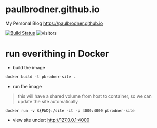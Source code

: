 # paulbrodner.github.io
My Personal Blog https://paulbrodner.github.io


[![Build Status](https://travis-ci.org/paulbrodner/paulbrodner.github.io.svg?branch=master)](https://travis-ci.org/paulbrodner/paulbrodner.github.io)  ![visitors](https://visitor-badge.laobi.icu/badge?page_id=paulbrodner.github.io)


# run everithing in Docker
* build the image
```shell
docker build -t pbrodner-site .
```

* run the image
> this will have a shared volume from host to container, so we can update the site automatically

```
docker run -v ${PWD}:/site -it -p 4000:4000 pbrodner-site
```
* view site under: http://127.0.0.1:4000